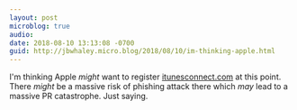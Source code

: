 ```yaml
---
layout: post
microblog: true
audio: 
date: 2018-08-10 13:13:08 -0700
guid: http://jbwhaley.micro.blog/2018/08/10/im-thinking-apple.html
---
```

I'm thinking Apple *might* want to register [itunesconnect.com](http://itunesconnect.com) at this point. There *might* be a massive risk of phishing attack there which *may* lead to a massive PR catastrophe. Just saying.
